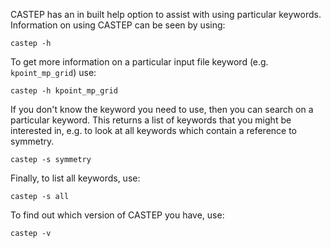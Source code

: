 

CASTEP has an in built help option to assist with using particular keywords. Information on using CASTEP can be seen by using:
```
castep -h
```

To get more information on a particular input file keyword (e.g. `kpoint_mp_grid`) use:

```
castep -h kpoint_mp_grid
```

If you don't know the keyword you need to use, then you can search on a particular keyword. This returns a list of keywords that you might be interested in, e.g. to look at all keywords which contain a reference to symmetry.

```
castep -s symmetry
```
Finally, to list all keywords, use:
```
castep -s all
```

To find out which version of CASTEP you have, use:
```
castep -v
```
